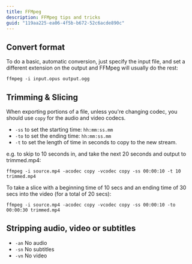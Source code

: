 ```yaml
---
title: FFMpeg
description: FFMpeg tips and tricks
guid: "119aa225-ea06-4f5b-b672-52c6acde890c"
---
```


## Convert format

To do a basic, automatic conversion, just specify the input file, and set a different extension on the output and FFMpeg will usually do the rest:

`ffmpeg -i input.opus output.ogg`

## Trimming & Slicing

When exporting portions of a file, unless you're changing codec, you should use `copy` for the audio and video codecs.

* `-ss` to set the starting time: `hh:mm:ss.mm`
* `-to` to set the ending time: `hh:mm:ss.mm`
* `-t` to set the length of time in seconds to copy to the new stream.

e.g. to skip to 10 seconds in, and take the next 20 seconds and output to trimmed.mp4:

`ffmpeg -i source.mp4 -acodec copy -vcodec copy -ss 00:00:10 -t 10 trimmed.mp4`

To take a slice with a beginning time of 10 secs and an ending time of 30 secs into the video (for a total of 20 secs):

`ffmpeg -i source.mp4 -acodec copy -vcodec copy -ss 00:00:10 -to 00:00:30 trimmed.mp4`

## Stripping audio, video or subtitles

* `-an` No audio
* `-sn` No subtitles
* `-vn` No video
